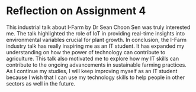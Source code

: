 # Reflection on Assignment 4
This industrial talk about I-Farm by Dr Sean Choon Sen was truly interested me. 
The talk highlighted the role of IoT in providing real-time insights into environmental variables crucial for plant growth. 
In conclusion, the I-Farm industry talk has really inspiring me as an IT student. 
It has expanded my understanding on how the power of technology can contribute to agriculture.
This talk also motivated me to explore how my IT skills can contribute to the ongoing advancements in sustainable farming practices. 
As I continue my studies, I will keep improving myself as an IT student because I wish that I can use my technology skills to help people in other sectors as well in the future.





